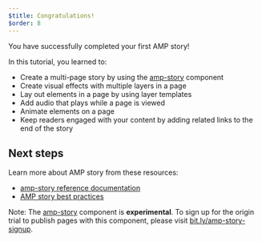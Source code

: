 ```yaml
---
$title: Congratulations!
$order: 8
---
```


You have successfully completed your first AMP story!

In this tutorial, you learned to:

- Create a multi-page story by using the [amp-story](/docs/reference/components/amp-story.html) component
- Create visual effects with multiple layers in a page
- Lay out elements in a page by using layer templates
- Add audio that plays while a page is viewed
- Animate elements on a page
- Keep readers engaged with your content by adding related links to the end of the story

## Next steps

Learn more about AMP story from these resources:

- [amp-story reference documentation](/docs/reference/components/amp-story.html)
- [AMP story best practices](/docs/guides/amp_story_best_practices.html)

Note: The [amp-story](/docs/reference/components/amp-story.html) component is **experimental**. To sign up for the origin trial to publish pages with this component, please visit <a href="http://bit.ly/amp-story-signup">bit.ly/amp-story-signup</a>.

